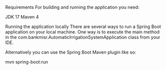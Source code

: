 Requirements
For building and running the application you need:

JDK 17
Maven 4

Running the application locally
There are several ways to run a Spring Boot application on your local machine. 
One way is to execute the main method in the com.bankmisr.AutomaticIrrigationSystemApplication class from your IDE.

Alternatively you can use the Spring Boot Maven plugin like so:

mvn spring-boot:run
